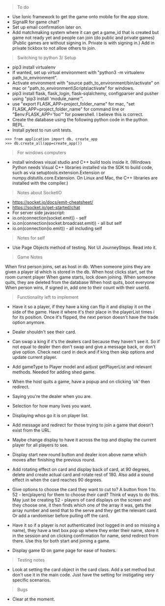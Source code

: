 > To do
- Use Ionic framework to get the game onto mobile for the app store.
- SignalR for game chat?
- Set up email confirmation later on.
- Add matchmaking system where it can get a game_id that is created but game not ready yet and people can join (do public and private games) (Public games are without signing in. Private is with signing in.) Add in private tickbox to not allow others to join.

> Switching to python 3/ Setup

- pip3 install virtualenv
- If wanted, set up virtual environment with "python3 -m virtualenv path_to_environment".
- Activate environment with "source path_to_environment/bin/activate" on mac or "path_to_environment\Scripts\activate" for windows.
- pip3 install flask, flask_login, flask-sqlalchemy, configparser and pusher using "pip3 install 'module_name'".
- use "export FLASK_APP=project_folder_name" for mac, "set FLASK_APP=project_folder_name" for command line or "$env:FLASK_APP='foo'" for powershell. I believe this is correct.
- Create the database using the following python code in the python REPL.
- Install pytest to run unit tests.
```
>>> from application import db, create_app
>>> db.create_all(app=create_app())
```
> For windows computers
- install windows visual studio and C++ build tools inside it.
(Windows Python needs Visual C++ libraries installed via the SDK to build code, such as via setuptools.extension.Extension or numpy.distutils.core.Extension. On Linux and Mac, the C++ libraries are installed with the compiler.)

> Notes about SocketIO
- https://socket.io/docs/emit-cheatsheet/
- https://socket.io/get-started/chat
- For server side javascript:
- io.on(connection(socket.emit)) - self
- io.on(connection(socket.broadcast.emit)) - all but self
- io.on(connection(io.emit)) - all including self

> Notes for self
- Use Page Objects method of testing. Not UI JourneySteps. Read into it.


> Game Notes

When first person joins, set as host in db.
When someone joins they are given a player id which is stored in the db.
When host clicks start, set the room current player
When game starts, lock down joining.
When someone quits, they are deleted from the database
When host quits, boot everyone
When person wins, if signed in, add one to their count with their userId.

> Functionality left to implement
- Have it so a player, if they have a king can flip it and display it on the side of the game. Have it where it's their place in the playerList times i for its position. Once it's flipped, the next person doesn't have the trade option anymore.
- Dealer shouldn't see their card.
- Can swap a king if it's the dealers card because they haven't see it.
  So if not equal to dealer then don't swap and give a message back, or don't give option.
  Check next card in deck and if king then skip options and update current player.
- Add gameType to Player model and adjust getPlayerList and relevant methods. Needed for adding shed game. 

- When the host quits a game, have a popup and on clicking 'ok' then redirect.
- Saying you're the dealer when you are.
- Selection for how many lives you want.
- Displaying whos go it is on player list.
- Add message and redirect for those trying to join a game that doesn't exist from the URL.
- Maybe change display to have it across the top and display the current player for all players to see.
- Display start new round button and dealer icon above name which moves after finishing the previous round.
- Add rotating effect on card and display back of card, at 90 degrees, delete and create actual card and rotate rest of 180. Also add a sound effect in when the card reaches 90 degrees.
- Give options to choose the card they want to cut to? A button from 1 to 52 - len(players) for them to choose their card? Think of ways to do this. May just be creating 52 - players of card displays on the screen and they choose one, it then finds which one of the array it was, gets the array number and send that to the serve and they get the relevant card.
Or add a randomiser before pulling off the card.
- Have it so if a player is not authenticated (not logged in and so missing a name), they have a text box pop up where they enter their name, store it in the session and on clicking confirmation for name, send redirect from there. Use this for both start and joining a game. 
- Display game ID on game page for ease of hosters.
> Testing notes
- Look at setting the card object in the card class. Add a set method but don't use it in the main code. Just have the setting for instigating very specific scenarios.

> Bugs
- Clear at the moment.